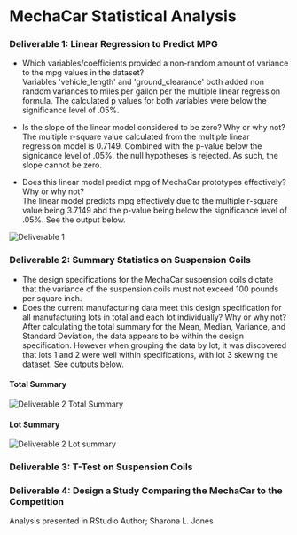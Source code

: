 # MechaCar Statistical Analysis


### Deliverable 1: Linear Regression to Predict MPG 
- Which variables/coefficients provided a non-random amount of variance to the mpg values in the dataset? <br>
Variables 'vehicle_length' and 'ground_clearance' both added non random variances to miles per gallon per the multiple linear regression formula.  The calculated p values for both variables were below the significance level of .05%.

- Is the slope of the linear model considered to be zero? Why or why not? <br>
The multiple r-square value calculated from the multiple linear regression model is 0.7149.  Combined with the p-value below the signicance level of .05%, the null hypotheses is rejected.  As such, the slope cannot be zero. 

- Does this linear model predict mpg of MechaCar prototypes effectively? Why or why not? <br>
The linear model predicts mpg effectively due to the multiple r-square value being 3.7149 abd the p-value being below the significance level of .05%.  See the output below. 

![Deliverable 1](https://user-images.githubusercontent.com/87907584/143512178-e4c7a0f8-6e5b-480a-8fdb-c2df00d770b2.PNG)

### Deliverable 2: Summary Statistics on Suspension Coils
 - The design specifications for the MechaCar suspension coils dictate that the variance of the suspension coils must not exceed 100 pounds per square inch. <br>
 - Does the current manufacturing data meet this design specification for all manufacturing lots in total and each lot individually? Why or why not? <br>
 After calculating the total summary for the Mean, Median, Variance, and Standard Deviation, the data appears to be within the design specification. However when grouping the data by lot, it was discovered that lots 1 and 2 were well within specifications, with lot 3 skewing the dataset.  See outputs below. 
#### Total Summary
![Deliverable 2 Total Summary](https://user-images.githubusercontent.com/87907584/143517249-d732a2e7-266e-473a-9164-925cc8b48b66.PNG)
#### Lot Summary
![Deliverable 2 Lot summary](https://user-images.githubusercontent.com/87907584/143517222-88c87dea-ef30-4814-8f62-213ecd750709.PNG)

### Deliverable 3: T-Test on Suspension Coils

### Deliverable 4: Design a Study Comparing the MechaCar to the Competition




Analysis presented in RStudio 
Author; Sharona L. Jones 
